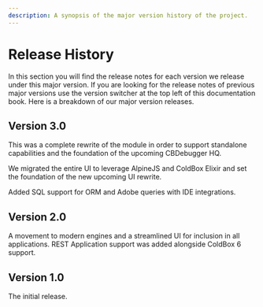 ```yaml
---
description: A synopsis of the major version history of the project.
---
```


# Release History

In this section you will find the release notes for each version we release under this major version.  If you are looking for the release notes of previous major versions use the version switcher at the top left of this documentation book.  Here is a breakdown of our major version releases.

## Version 3.0

This was a complete rewrite of the module in order to support standalone capabilities and the foundation of the upcoming CBDebugger HQ.

We migrated the entire UI to leverage AlpineJS and ColdBox Elixir and set the foundation of the new upcoming UI rewrite.

Added SQL support for ORM and Adobe queries with IDE integrations.

## Version 2.0

A movement to modern engines and a streamlined UI for inclusion in all applications.  REST Application support was added alongside ColdBox 6 support.

## Version 1.0

The initial release.
